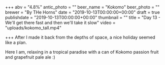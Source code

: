 +++
abv = "4.8%"
antic_photo = ""
beer_name = "Kokomo"
beer_photo = ""
brewer = "By THe Horns"
date = "2019-10-13T00:00:00+00:00"
draft = true
publishdate = "2019-10-13T00:00:00+00:00"
thumbnail = ""
title = "Day 13 - We'll get there fast and then we'll take it slow"
video = "uploads/kokomo_tall.mp4"

+++
After I made it back from the depths of space, a nice holiday seemed like a plan. 

Here I am, relaxing in a tropical paradise with a can of Kokomo passion fruit and grapefruit pale ale :)